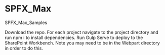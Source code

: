 # SPFX_Max
SPFX_Max_Samples


Download the repo. For each project navigate to the project directory and run npm i to install dependencies. 
Run Gulp Serve to deploy to the SharePoint Workbench. Note you may need to be in the Webpart directory in order to do this.

